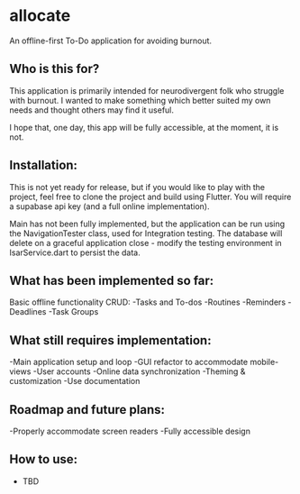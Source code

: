 # allocate

An offline-first To-Do application for avoiding burnout.

## Who is this for?

This application is primarily intended for neurodivergent folk who struggle with burnout. I wanted
to make
something which better suited my own needs and thought others may find it useful.

I hope that, one day, this app will be fully accessible, at the moment, it is not.

## Installation:

This is not yet ready for release, but if you would like to play with the project,
feel free to clone the project and build using Flutter. You will require a supabase api key
(and a full online implementation).

Main has not been fully implemented, but the application can be run using
the NavigationTester class, used for Integration testing. The database will delete on a graceful
application close - modify the testing environment in IsarService.dart to persist the data.

## What has been implemented so far:

Basic offline functionality CRUD:
-Tasks and To-dos
-Routines
-Reminders
-Deadlines
-Task Groups

## What still requires implementation:

-Main application setup and loop
-GUI refactor to accommodate mobile-views
-User accounts
-Online data synchronization
-Theming & customization
-Use documentation

## Roadmap and future plans:

-Properly accommodate screen readers
-Fully accessible design

## How to use:

- TBD

[//]: # (## Getting Started)

[//]: # ()

[//]: # (This project is a starting point for a Flutter application.)

[//]: # ()

[//]: # (A few resources to get you started if this is your first Flutter project:)

[//]: # ()

[//]: # (- [Lab: Write your first Flutter app]&#40;https://docs.flutter.dev/get-started/codelab&#41;)

[//]: # (- [Cookbook: Useful Flutter samples]&#40;https://docs.flutter.dev/cookbook&#41;)

[//]: # ()

[//]: # (For help getting started with Flutter development, view the)

[//]: # ([online documentation]&#40;https://docs.flutter.dev/&#41;, which offers tutorials,)

[//]: # (samples, guidance on mobile development, and a full API reference.)
